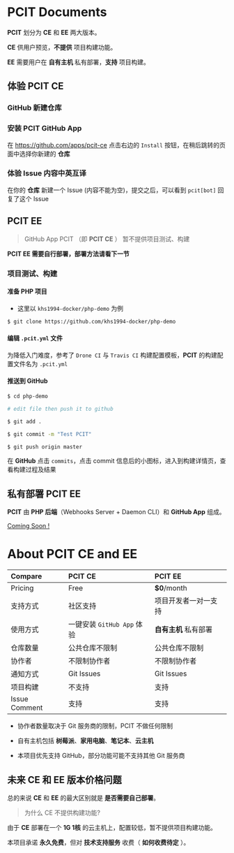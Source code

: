 # PCIT Documents

**PCIT** 划分为 **CE** 和 **EE** 两大版本。

**CE** 供用户预览，**不提供** 项目构建功能。

**EE** 需要用户在 **自有主机** 私有部署，**支持** 项目构建。

## 体验 PCIT CE

### GitHub 新建仓库

### 安装 PCIT GitHub App

在 https://github.com/apps/pcit-ce 点击右边的 `Install` 按钮，在稍后跳转的页面中选择你新建的 **仓库**

### 体验 Issue 内容中英互译

在你的 **仓库** 新建一个 Issue (内容不能为空)，提交之后，可以看到 `pcit[bot]` 回复了这个 Issue

## PCIT EE

> GitHub App PCIT （即 **PCIT CE** ） 暂不提供项目测试、构建

**PCIT EE 需要自行部署，部署方法请看下一节**

### 项目测试、构建

#### 准备 PHP 项目

* 这里以 `khs1994-docker/php-demo` 为例

```bash
$ git clone https://github.com/khs1994-docker/php-demo
```

#### 编辑 `.pcit.yml` 文件

为降低入门难度，参考了 `Drone CI` 与 `Travis CI` 构建配置模板，**PCIT** 的构建配置文件名为 `.pcit.yml`

#### 推送到 GitHub

```bash
$ cd php-demo

# edit file then push it to github

$ git add .

$ git commit -m "Test PCIT"

$ git push origin master
```

在 **GitHub** 点击 `commits`，点击 commit 信息后的小图标，进入到构建详情页，查看构建过程及结果

## 私有部署 PCIT EE

**PCIT** 由 **PHP 后端**（Webhooks Server + Daemon CLI）和 **GitHub App** 组成。

[Coming Soon !](https://github.com/khs1994-php/pcit/blob/master/docs/install/ee.md)

# About PCIT CE and EE

| Compare       | PCIT CE             | PCIT EE      |
| :------------ | :------------------- | :------------ |
| Pricing       | Free                 | **$0**/month  |
| 支持方式       | 社区支持                    | 项目开发者一对一支持    |
| 使用方式       | 一键安装 `GitHub App` 体验  | **自有主机** 私有部署 |
| 仓库数量       | 公共仓库不限制               | 公共仓库不限制       |
| 协作者         | 不限制协作者                | 不限制协作者        |
| 通知方式       | Git Issues                | Git Issues    |
| 项目构建       | 不支持                    | 支持            |
| Issue Comment  | 支持                     | 支持            |

* 协作者数量取决于 Git 服务商的限制，PCIT 不做任何限制

* 自有主机包括 **树莓派**、**家用电脑**、**笔记本**、**云主机**

* 本项目优先支持 GitHub，部分功能可能不支持其他 Git 服务商

## 未来 CE 和 EE 版本价格问题

总的来说 **CE** 和 **EE** 的最大区别就是 **是否需要自己部署**。

> 为什么 CE 不提供构建功能?

由于 **CE** 部署在一个 **1G 1核** 的云主机上，配置较低，暂不提供项目构建功能。

本项目承诺 **永久免费**，但对 **技术支持服务** 收费（ **如何收费待定** ）。
